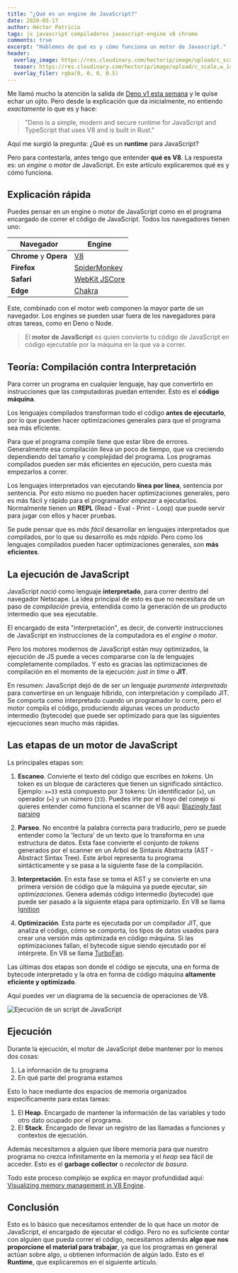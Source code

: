 ```yaml
---
title: "¿Qué es un engine de JavaScript?"
date: 2020-05-17
author: Héctor Patricio
tags: js javascript compiladores javascript-engine v8 chrome
comments: true
excerpt: "Hablemos de qué es y cómo funciona un motor de Javascript."
header:
  overlay_image: https://res.cloudinary.com/hectorip/image/upload/c_scale,w_1400/v1589701068/538FF576-00FA-4723-9142-920622E07743_djzuh4.jpg
  teaser: https://res.cloudinary.com/hectorip/image/upload/c_scale,w_1400/v1589701068/538FF576-00FA-4723-9142-920622E07743_djzuh4.jpg
  overlay_filer: rgba(0, 0, 0, 0.5)
---
```


Me llamó mucho la atención  la salida de [Deno v1 esta semana](https://deno.land/v1) y le quise echar un ojito. Pero desde la explicación que da inicialmente, no entiendo _exactamente_ lo que es y hace:

> "Deno is a simple, modern and secure runtime for JavaScript and TypeScript that uses V8 and is built in Rust."

Aquí me surgió la pregunta: ¿Qué es un **runtime** para JavaScript?

Pero para contestarla, antes tengo que entender **qué es V8**. La respuesta es: un _engine_ o _motor_ de JavaScript. En este artículo explicaremos qué es y cómo funciona.

## Explicación rápida

Puedes pensar en un engine o motor de JavaScript como en el programa encargado de correr el código de JavaScript. Todos los navegadores tienen uno:

|Navegador | Engine|
|----------|-------|
|**Chrome** y **Opera** | [V8](https://v8.dev/)|
**Firefox** | [SpiderMonkey](https://developer.mozilla.org/en-US/docs/Mozilla/Projects/SpiderMonkey)|
**Safari** | [WebKit JSCore](https://trac.webkit.org/wiki/JavaScriptCore)
**Edge** | [Chakra](https://github.com/microsoft/ChakraCore)|

Este, combinado con el motor web componen la mayor parte de un navegador. Los engines se pueden usar fuera de los navegadores para otras tareas, como en Deno o Node.

> El **motor de JavaScript** es quien convierte tu código de JavaScript en código ejecutable por la máquina en la que va a correr.

## Teoría: Compilación contra Interpretación

Para correr un programa en cualquier lenguaje, hay que convertirlo en instrucciones que las computadoras puedan entender. Esto es el **código máquina**.

Los lenguajes compilados transforman todo el código **antes de ejecutarlo**, por lo que pueden hacer optimizaciones generales para que el programa sea más eficiente.

Para que el programa compile tiene que estar libre de errores. Generalmente esa compilación lleva un poco de tiempo, que va creciendo dependiendo del tamaño y complejidad del programa. Los programas compilados pueden ser más eficientes en ejecución, pero cuesta más empezarlos a correr.

Los lenguajes interpretados van ejecutando **línea por línea**, sentencia por sentencia. Por esto mismo no pueden hacer optimizaciones generales, pero es más fácil y rápido para el programador _empezar_ a ejecutarlos. Normalmente tienen un **REPL** (Read - Eval - Print - Loop) que puede servir para jugar con ellos y hacer pruebas.

Se pude pensar que es _más fácil_ desarrollar en lenguajes interpretados que compilados, por lo que su desarrollo es _más rápido_. Pero como los lenguajes compilados pueden hacer optimizaciones generales, son **más eficientes**.

## La ejecución de JavaScript

JavaScript _nació_ como lenguaje **interpretado**, para correr dentro del navegador Netscape. La idea principal de esto es que no necesitara de un paso de _compilación_ previa, entendida como la generación de un producto intermedio que sea ejecutable.

El encargado de esta "interpretación", es decir, de convertir instrucciones de JavaScript en
instrucciones de la computadora es el _engine o motor_.

Pero los motores modernos de JavaScript están muy optimizados, la ejecución de JS puede a veces compararse con la de lenguajes completamente compilados. Y esto es gracias las optimizaciones de compilación en el momento de la ejecución: _just in time_ o **JIT**.

En resumen: JavaScript dejó de de ser un lenguaje _puramente interpretado_ para convertirse en un lenguaje híbrido, con interpretación y compilado JIT. Se comporta como interpretado cuando un programador lo corre, pero el motor compila el código, produciendo algunas veces un producto intermedio (bytecode) que puede ser optimizado para que las siguientes ejecuciones sean mucho más rápidas.

## Las etapas de un motor de JavaScript

Ls principales etapas son:

1. **Escaneo**. Convierte el texto del código que escribes en _tokens_. Un token es un bloque de carácteres que tienen un significado sintáctico. Ejemplo: `x=33` está compuesto por 3 tokens: Un identificador (`x`), un operador (`=`) y un número (`33`). Puedes irte por el hoyo del conejo si quieres entender como funciona el scanner de V8 aquí: [Blazingly fast parsing](https://v8.dev/blog/scanner)

2. **Parseo**. No encontré la palabra correcta para traducirlo, pero se puede entender como la 'lectura' de un texto que lo transforma en una estructura de datos. Esta fase convierte el conjunto de _tokens_ generados por el scanner en un Árbol de Sintaxis Abstracta (AST - Abstract Sintax Tree). Este árbol representa tu programa sintácticamente y se pasa a la siguiente fase de la compilación.

3. **Interpretación**. En esta fase se toma el AST y se convierte en una primera versión de código que la máquina ya puede ejecutar, _sin optimizaciones_. Genera además código intermedio (bytecode) que puede ser pasado a la siguiente etapa para optimizarlo. En V8 se llama [Ignition](https://medium.com/dailyjs/understanding-v8s-bytecode-317d46c94775)

4. **Optimización**. Esta parte es ejecutada por un compilador JIT, que analiza el código, cómo se comporta, los tipos de datos usados para crear una versión más optimizada en código máquina. Si las optimizaciones fallan, el bytecode sigue siendo ejecutado por el intérprete. En V8 se llama [TurboFan](https://v8.dev/docs/turbofan).

Las últimas dos etapas son donde el código se ejecuta, una en forma de bytecode interpretado y la otra en forma de código máquina **altamente eficiente y optimizado**.

Aquí puedes ver un diagrama de la secuencia de operaciones de V8.

![Ejecución de un script de JavaScript](https://res.cloudinary.com/hectorip/image/upload/v1589700777/1_ZIH_wjqDfZn6NRKsDi9mvA_wc08nl.png)

## Ejecución

Durante la ejecución, el motor de JavaScript debe mantener por lo menos dos cosas:

1. La información de tu programa
2. En qué parte del programa estamos

Esto lo hace mediante dos espacios de memoria organizados específicamente para estas tareas:

1. El **Heap**. Encargado de mantener la información de las variables y todo otro dato ocupado por el programa.
2. El **Stack**. Encargado de llevar un registro de las llamadas a funciones y contextos de ejecución.

Además necesitamos a alguien que libere memoria para que nuestro programa no crezca infinitamente en la memoria y el _heap_ sea fácil de acceder. Esto es el **garbage collector** o _recolector de basura_.

Todo este proceso complejo se explica en mayor profundidad aquí: [Visualizing memory management in V8 Engine](https://deepu.tech/memory-management-in-v8/).

## Conclusión

Esto es lo básico que necesitamos entender de lo que hace un motor de JavaScript, el encargado de ejecutar el código. Pero no es suficiente contar con alguien que pueda correr el código, necesitamos además **algo que nos proporcione el material para trabajar**, ya que los programas en general actúan sobre algo, u obtienen información de algún lado. Esto es el **Runtime**, que explicaremos en el siguiente artículo.

